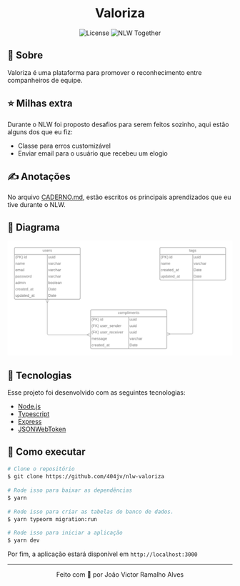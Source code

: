 <h1 align="center">Valoriza</h1>

<p align="center">
  <img alt="License" src="https://img.shields.io/static/v1?label=license&message=MIT&color=8257E5&labelColor=000000">

  <img src="https://img.shields.io/static/v1?label=NLW&message=Together&color=8257E5&labelColor=000000" alt="NLW Together" />
</p>

## 📃 Sobre
Valoriza é uma plataforma para promover o reconhecimento entre companheiros de equipe.

## ⭐ Milhas extra
Durante o NLW foi proposto desafios para serem feitos sozinho, aqui estão alguns dos que eu fiz:

- Classe para erros customizável
- Enviar email para o usuário que recebeu um elogio

## ✍ Anotações
No arquivo [CADERNO.md](CADERNO.md), estão escritos os principais aprendizados que eu tive durante o NLW.

## 🔶 Diagrama
<img src="./public/diagrama.png" alt="NLW Together" />

## 🔧 Tecnologias
Esse projeto foi desenvolvido com as seguintes tecnologias:

- [Node.js](https://nodejs.org/en/)
- [Typescript](https://www.typescriptlang.org/)
- [Express](https://expressjs.com/pt-br/)
- [JSONWebToken](https://github.com/auth0/node-jsonwebtoken#readme)

## 🚀 Como executar

```bash
# Clone o repositório
$ git clone https://github.com/404jv/nlw-valoriza
```

```bash
# Rode isso para baixar as dependências
$ yarn
```

```bash
# Rode isso para criar as tabelas do banco de dados.
$ yarn typeorm migration:run
```

```bash
# Rode isso para iniciar a aplicação
$ yarn dev
```

Por fim, a aplicação estará disponível em `http://localhost:3000`

---
<p align="center">
Feito com 💚 por João Victor Ramalho Alves
</p>